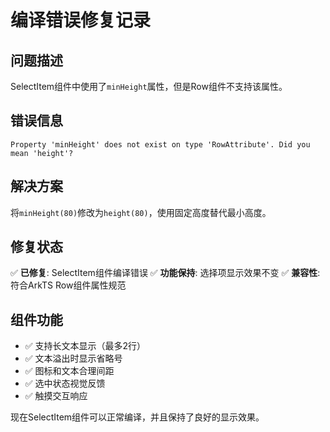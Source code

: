# 编译错误修复记录

## 问题描述
SelectItem组件中使用了`minHeight`属性，但是Row组件不支持该属性。

## 错误信息
```
Property 'minHeight' does not exist on type 'RowAttribute'. Did you mean 'height'?
```

## 解决方案
将`minHeight(80)`修改为`height(80)`，使用固定高度替代最小高度。

## 修复状态
✅ **已修复**: SelectItem组件编译错误
✅ **功能保持**: 选择项显示效果不变
✅ **兼容性**: 符合ArkTS Row组件属性规范

## 组件功能
- ✅ 支持长文本显示（最多2行）
- ✅ 文本溢出时显示省略号
- ✅ 图标和文本合理间距
- ✅ 选中状态视觉反馈
- ✅ 触摸交互响应

现在SelectItem组件可以正常编译，并且保持了良好的显示效果。